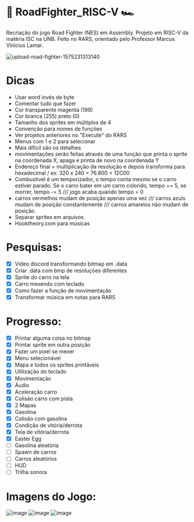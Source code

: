 # 🚗 RoadFighter_RISC-V 🏎
Recriação do jogo Road Fighter (NES) em Assembly. Projeto em RISC-V da matéria ISC na UNB. Feito no RARS, orientado pelo Professor Marcus Vinícius Lamar.

![upload-road-fighter-1575231313140](https://user-images.githubusercontent.com/64702639/160934977-a04cc4e6-6c98-43d6-b299-9f5ba6c1797d.jpeg)

# Dicas
- Usar word invés de byte
- Comentar tudo que fazer
- Cor transparente magenta (199)
- Cor branca (255) preto (0)
- Tamanho dos sprites em múltiplos de 4
- Convenção para nomes de funções
- Ver projetos anteriores no "Execute" do RARS
- Menus com 1 e 2 para selecionar
- Mais díficil são os detalhes
- movimentações serão feitas através de uma função que printa o sprite na coordenada X, apaga e printa de novo na coordenada Y
- Endereço final = multiplicação da resolução e depois transforma para hexadecimal / ex: 320 x 240 = 76.800 = 12C00
- Combustivel é um temporizador, o tempo conta mesmo se o carro estiver parado. Se o carro bater em um carro colorido, tempo += 5, se morrer, tempo -= 5 /// jogo acaba quando tempo = 0
- carros vermelhos mudam de posição apenas uma vez /// carros azuis mudam de posição constantemente /// carros amarelos não mudam de posição.
- Separar sprites em arquivos
- Hooktheory.com para músicas

# Pesquisas:
- [X] Vídeo discord transformando bitmap em .data
- [X] Criar .data com bmp de resoluções diferentes
- [X] Sprite do carro na tela
- [X] Carro mexendo com teclado
- [X] Como fazer a função de movimentação
- [X] Transformar música em notas para RARS

# Progresso:
- [X] Printar alguma coisa no bitmap
- [X] Printar sprite em outra posição
- [X] Fazer um pixel se mexer
- [X] Menu selecionável
- [X] Mapa e todos os sprites printáveis
- [X] Utilização do teclado
- [X] Movimentação
- [X] Áudio
- [X] Aceleração carro
- [X] Colisão carro com pista
- [X] 2 Mapas
- [X] Gasolina
- [X] Colisão com gasolina
- [X] Condição de vitória/derrota
- [X] Tela de vitória/derrota
- [X] Easter Egg
- [ ] Gasolina aleatória
- [ ] Spawn de carros
- [ ] Carros aleatórios
- [ ] HUD
- [ ] Trilha sonora

# Imagens do Jogo:
![image](https://user-images.githubusercontent.com/64702639/211206193-a1826350-3927-4b28-9952-7cb3ec99715c.png)
![image](https://user-images.githubusercontent.com/64702639/211206212-030fa244-e208-4aef-aa16-1a4955bf43d9.png)
![image](https://user-images.githubusercontent.com/64702639/211206219-485c2834-9c6c-4bba-9438-dbac4f60f7c4.png)
